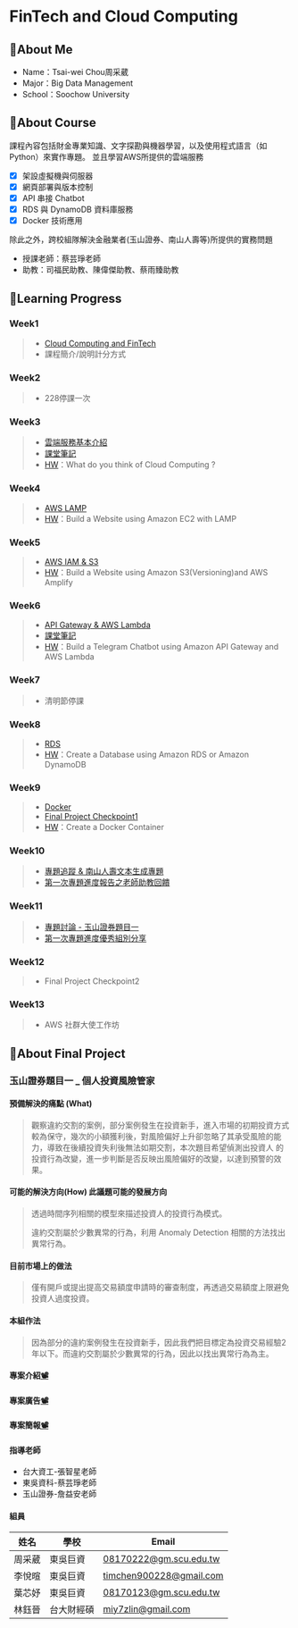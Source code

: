 # FinTech and Cloud Computing

## 📌About Me
* Name：Tsai-wei Chou周采葳
* Major：Big Data Management
* School：Soochow University
## 📌About Course
課程內容包括財金專業知識、文字探勘與機器學習，以及使用程式語言（如 Python）來實作專題。
並且學習AWS所提供的雲端服務
- [x] 架設虛擬機與伺服器
- [x] 網頁部署與版本控制
- [x] API 串接 Chatbot
- [x] RDS 與 DynamoDB 資料庫服務
- [x] Docker 技術應用

 除此之外，跨校組隊解決金融業者(玉山證券、南山人壽等)所提供的實務問題
* 授課老師：蔡芸琤老師
* 助教：司福民助教、陳偉傑助教、蔡雨臻助教

## 📌Learning Progress
### Week1
>* [Cloud Computing and FinTech](https://docs.google.com/presentation/d/e/2PACX-1vQQ4-146uvQCZn9VjZKTZM2P_svSrkrzvVN2dlKmXVK3IlqYWTTmBfaG1unOBZ65gOuVyac4c__RIj2/pub?start=false&loop=false&delayms=3000&fbclid=IwAR3B47fq5aXUh_oa6KUf2rF3MyEMeNgh7AU6a_uF2i1gYdL40TOSx06EHtM&slide=id.gbde736d55e_0_107)
>* 課程簡介/說明計分方式
### Week2
>* 228停課一次
### Week3
>* [雲端服務基本介紹](https://drive.google.com/file/d/1UYbm03ehUAsKlICvyp1P4I0PZ_g8vlCv/view)
>* [課堂筆記](./Week3/note.md)
>* [HW](./Week3/Homework.md)：What do you think of Cloud Computing ?
### Week4
>* [AWS LAMP](https://drive.google.com/file/d/1ysolgVFlpZTMhIPXL7sbdnSzjG5XUicN/view)
>* [HW](https://www.youtube.com/watch?v=FpLYXPRKlEA)：Build a Website using Amazon EC2 with LAMP
### Week5
>* [AWS IAM & S3](https://drive.google.com/file/d/1zTAF-32yebhsIAqjfyM30cjMKl9lvbf-/view)
>* [HW](https://youtu.be/NlpsQIw8yxo)：Build a Website using Amazon S3(Versioning)and AWS Amplify
### Week6
>* [API Gateway & AWS Lambda](https://drive.google.com/file/d/1zTAF-32yebhsIAqjfyM30cjMKl9lvbf-/view)
>* [課堂筆記](https://www.notion.so/API-Gateway-AWS-Lambda-c8c95b5b52604c638224e9162d43d788)
>* [HW](https://www.youtube.com/watch?v=wj72UoHtASI)：Build a Telegram Chatbot using Amazon API Gateway and AWS Lambda
### Week7
>* 清明節停課
### Week8
>* [RDS](https://drive.google.com/file/d/1-Tt21ovueEePMO75VcPnuZADbrIcL4jH/view)
>* [HW](https://youtu.be/KzjZwtnBBxM)：Create a Database using Amazon RDS or Amazon DynamoDB
### Week9
>* [Docker](https://www.notion.so/Docker-5cc2ffdbebd44dc1ab46ab1dfc31ebeb)
>* [Final Project Checkpoint1](https://docs.google.com/spreadsheets/d/1Cw4PVDJr2_jQxhCEoAp5ZCJqW3F4mP15iTis3l_RRrk/edit#gid=1585268978)
>* [HW](https://www.youtube.com/watch?v=1oliz9J1tIU)：Create a Docker Container

### Week10
>* [專題追蹤 & 南山人壽文本生成專題](https://docs.google.com/presentation/d/e/2PACX-1vR6RshhTnxcEtebBKObOhpKNpoioxb8O3zNBlVpx6BNYX8tFN-MYQJeA9lGRgNnirDL9Ciwi1odpinD/pub?delayms=3000&loop=false&start=false&slide=id.p)
>* [第一次專題進度報告之老師助教回饋](https://docs.google.com/presentation/d/1NCjvK2YB8ruf-HmYuiH7tp5wU5HcktBY-sKMwaAj5G0/edit#slide=id.gc9bbdb472d_0_5)

### Week11
>* [專題討論 - 玉山證券題目一](https://docs.google.com/presentation/d/112lvcwoCo0rrHq45QpUmSl1c4MV8FTRN/edit#slide=id.p1)
>* [第一次專題進度優秀組別分享](https://docs.google.com/presentation/d/1_PMjs8ObICrQwGOib0UJEu3ncWBX-6mnTXFDaw43-KY/edit#slide=id.gd47126b767_0_57)

### Week12
>* Final Project Checkpoint2

### Week13
>* AWS 社群大使工作坊

## 📌About Final Project
### 玉山證券題目一 _ 個人投資風險管家
#### 預備解決的痛點 (What)
>觀察違約交割的案例，部分案例發生在投資新手，進入市場的初期投資方式較為保守，幾次的小額獲利後，對風險偏好上升卻忽略了其承受風險的能力，導致在後續投資失利後無法如期交割，本次題目希望偵測出投資人 的投資行為改變，進一步判斷是否反映出風險偏好的改變，以達到預警的效果。

#### 可能的解決方向(How) 此議題可能的發展方向
>透過時間序列相關的模型來描述投資人的投資行為模式。
>
>違約交割屬於少數異常的行為，利用 Anomaly Detection 相關的方法找出異常行為。
#### 目前市場上的做法 
>僅有開戶或提出提高交易額度申請時的審查制度，再透過交易額度上限避免投資人過度投資。
#### 本組作法 
>因為部分的違約案例發生在投資新手，因此我們把目標定為投資交易經驗2年以下。而違約交割屬於少數異常的行為，因此以找出異常行為為主。

#### 專案介紹[📽️](https://youtu.be/cAffJFh3EJw)
#### 專案廣告[📽️](https://www.youtube.com/watch?v=ep3PzWNG-GQ)
#### 專案簡報[📽️](https://reurl.cc/a94Dk3)

#### 指導老師
* 台大資工-張智星老師
* 東吳資科-蔡芸琤老師
* 玉山證券-詹益安老師

#### 組員
姓名 | 學校  | Email
--------------|-------|-----
周采葳   | 東吳巨資 |  08170222@gm.scu.edu.tw
李悅暄   | 東吳巨資 |  timchen900228@gmail.com
葉芯妤   | 東吳巨資 | 08170123@gm.scu.edu.tw 
林鈺晉   | 台大財經碩 | miy7zlin@gmail.com

